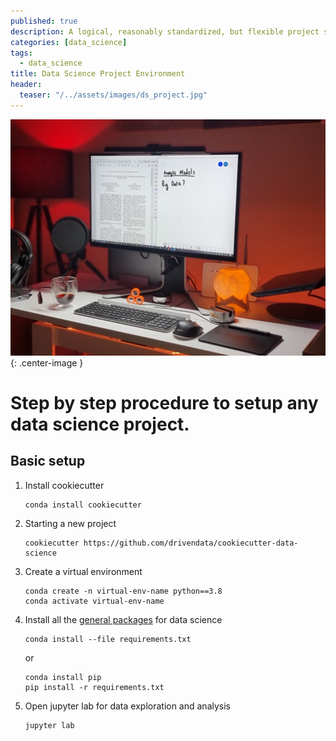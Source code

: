 ```yaml
---
published: true
description: A logical, reasonably standardized, but flexible project structure for doing and sharing data science work.
categories: [data_science]
tags:
  - data_science
title: Data Science Project Environment
header:
  teaser: "/../assets/images/ds_project.jpg"
---
```

![](/assets/images/ds_project.jpg?raw=true){: .center-image }
# Step by step procedure to setup any data science project.

## Basic setup
1. Install cookiecutter

   ```
   conda install cookiecutter
   ```

2. Starting a new project

   ```
   cookiecutter https://github.com/drivendata/cookiecutter-data-science
   ```
   
3. Create a virtual environment

   ```
   conda create -n virtual-env-name python==3.8
   conda activate virtual-env-name
   ```
   
4. Install all the [general packages](https://gist.github.com/alokrajg/4070069eb7f4253864b494eb91a0d013) for data science

   ```
   conda install --file requirements.txt
   ```
   or
   
   ```
   conda install pip
   pip install -r requirements.txt
   ```
   
5. Open jupyter lab for data exploration and analysis
   
   ```
   jupyter lab
   ```
   
